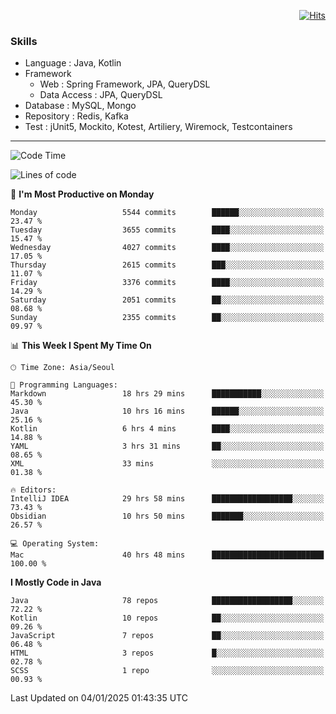 <!-- Github Profile Readme로 프로필 꾸미기 : https://zzsza.github.io/development/2020/07/10/make-github-profile-readme/ -->

<!-- github theme -->
  <!-- 
    ![header](https://capsule-render.vercel.app/api?type=slice&color=e0f0e3&height=150&section=header&text=beasy&fontSize=45)
  -->


<!-- hits count : https://hits.seeyoufarm.com/ -->
<div align=right>
    
  [![Hits](https://hits.seeyoufarm.com/api/count/incr/badge.svg?url=https%3A%2F%2Fgithub.com%2Fchoi-ys&count_bg=%2379C83D&title_bg=%23555555&icon=&icon_color=%23E7E7E7&title=hits&edge_flat=false)](https://hits.seeyoufarm.com)

</div>


<!-- Committed Top Lang -->
<div align=center>
</div>


### Skills
 - Language : Java, Kotlin
 - Framework
   - Web : Spring Framework, JPA, QueryDSL
   - Data Access : JPA, QueryDSL
 - Database : MySQL, Mongo
 - Repository : Redis, Kafka
 - Test : jUnit5, Mockito, Kotest, Artiliery, Wiremock, Testcontainers

---

<!--START_SECTION:waka-->
![Code Time](http://img.shields.io/badge/Code%20Time-5%2C041%20hrs%2043%20mins-blue)

![Lines of code](https://img.shields.io/badge/From%20Hello%20World%20I%27ve%20Written-15.1%20million%20lines%20of%20code-blue)

📅 **I'm Most Productive on Monday** 

```text
Monday                   5544 commits        ██████░░░░░░░░░░░░░░░░░░░   23.47 % 
Tuesday                  3655 commits        ████░░░░░░░░░░░░░░░░░░░░░   15.47 % 
Wednesday                4027 commits        ████░░░░░░░░░░░░░░░░░░░░░   17.05 % 
Thursday                 2615 commits        ███░░░░░░░░░░░░░░░░░░░░░░   11.07 % 
Friday                   3376 commits        ████░░░░░░░░░░░░░░░░░░░░░   14.29 % 
Saturday                 2051 commits        ██░░░░░░░░░░░░░░░░░░░░░░░   08.68 % 
Sunday                   2355 commits        ██░░░░░░░░░░░░░░░░░░░░░░░   09.97 % 
```


📊 **This Week I Spent My Time On** 

```text
🕑︎ Time Zone: Asia/Seoul

💬 Programming Languages: 
Markdown                 18 hrs 29 mins      ███████████░░░░░░░░░░░░░░   45.30 % 
Java                     10 hrs 16 mins      ██████░░░░░░░░░░░░░░░░░░░   25.16 % 
Kotlin                   6 hrs 4 mins        ████░░░░░░░░░░░░░░░░░░░░░   14.88 % 
YAML                     3 hrs 31 mins       ██░░░░░░░░░░░░░░░░░░░░░░░   08.65 % 
XML                      33 mins             ░░░░░░░░░░░░░░░░░░░░░░░░░   01.38 % 

🔥 Editors: 
IntelliJ IDEA            29 hrs 58 mins      ██████████████████░░░░░░░   73.43 % 
Obsidian                 10 hrs 50 mins      ███████░░░░░░░░░░░░░░░░░░   26.57 % 

💻 Operating System: 
Mac                      40 hrs 48 mins      █████████████████████████   100.00 % 
```

**I Mostly Code in Java** 

```text
Java                     78 repos            ██████████████████░░░░░░░   72.22 % 
Kotlin                   10 repos            ██░░░░░░░░░░░░░░░░░░░░░░░   09.26 % 
JavaScript               7 repos             ██░░░░░░░░░░░░░░░░░░░░░░░   06.48 % 
HTML                     3 repos             █░░░░░░░░░░░░░░░░░░░░░░░░   02.78 % 
SCSS                     1 repo              ░░░░░░░░░░░░░░░░░░░░░░░░░   00.93 % 
```




 Last Updated on 04/01/2025 01:43:35 UTC
<!--END_SECTION:waka-->

<!-- 
![footer](https://capsule-render.vercel.app/api?section=footer&type=slice&color=e0f0e3)
-->

